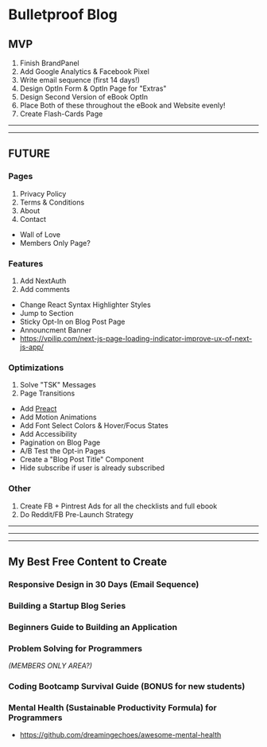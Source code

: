 # Bulletproof Blog

## MVP

1. Finish BrandPanel
1. Add Google Analytics & Facebook Pixel
1. Write email sequence (first 14 days!)
1. Design OptIn Form & OptIn Page for "Extras"
1. Design Second Version of eBook OptIn
1. Place Both of these throughout the eBook and Website evenly!
1. Create Flash-Cards Page

---

---

## FUTURE

### Pages

1. Privacy Policy
2. Terms & Conditions
3. About
4. Contact

- Wall of Love
- Members Only Page?

### Features

1. Add NextAuth
2. Add comments

- Change React Syntax Highlighter Styles
- Jump to Section
- Sticky Opt-In on Blog Post Page
- Announcment Banner
- https://vpilip.com/next-js-page-loading-indicator-improve-ux-of-next-js-app/

### Optimizations

1. Solve "TSK" Messages
2. Page Transitions

- Add [Preact](https://github.com/leerob/leerob.io/blob/main/package.json)
- Add Motion Animations
- Add Font Select Colors & Hover/Focus States
- Add Accessibility
- Pagination on Blog Page
- A/B Test the Opt-in Pages
- Create a "Blog Post Title" Component
- Hide subscribe if user is already subscribed

### Other

1. Create FB + Pintrest Ads for all the checklists and full ebook
2. Do Reddit/FB Pre-Launch Strategy

---

---

---

## My Best Free Content to Create

### Responsive Design in 30 Days (Email Sequence)

### Building a Startup Blog Series

### Beginners Guide to Building an Application

### Problem Solving for Programmers

_(MEMBERS ONLY AREA?)_

### Coding Bootcamp Survival Guide (BONUS for new students)

### Mental Health (Sustainable Productivity Formula) for Programmers

- https://github.com/dreamingechoes/awesome-mental-health
